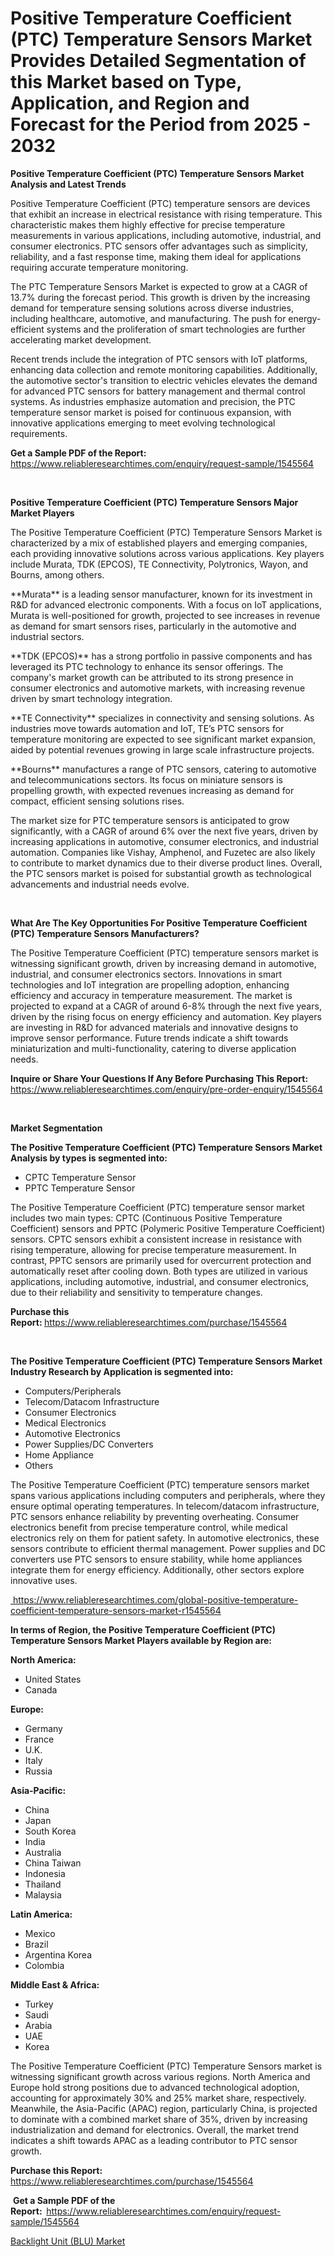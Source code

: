 <p><h1>Positive Temperature Coefficient (PTC) Temperature Sensors Market Provides Detailed Segmentation of this Market based on Type, Application, and Region and Forecast for the Period from 2025 - 2032</h1></p><p><strong>Positive Temperature Coefficient (PTC) Temperature Sensors Market Analysis and Latest Trends</strong></p>
<p><p>Positive Temperature Coefficient (PTC) temperature sensors are devices that exhibit an increase in electrical resistance with rising temperature. This characteristic makes them highly effective for precise temperature measurements in various applications, including automotive, industrial, and consumer electronics. PTC sensors offer advantages such as simplicity, reliability, and a fast response time, making them ideal for applications requiring accurate temperature monitoring.</p><p>The PTC Temperature Sensors Market is expected to grow at a CAGR of 13.7% during the forecast period. This growth is driven by the increasing demand for temperature sensing solutions across diverse industries, including healthcare, automotive, and manufacturing. The push for energy-efficient systems and the proliferation of smart technologies are further accelerating market development. </p><p>Recent trends include the integration of PTC sensors with IoT platforms, enhancing data collection and remote monitoring capabilities. Additionally, the automotive sector's transition to electric vehicles elevates the demand for advanced PTC sensors for battery management and thermal control systems. As industries emphasize automation and precision, the PTC temperature sensor market is poised for continuous expansion, with innovative applications emerging to meet evolving technological requirements.</p></p>
<p><strong>Get a Sample PDF of the Report:&nbsp;</strong> <a href="https://www.reliableresearchtimes.com/enquiry/request-sample/1545564?utm_campaign=3033&utm_medium=2&utm_source=Github&utm_content=ia&utm_term=06042025&utm_id=positive-temperature-coefficient-ptc-temperature-sensors">https://www.reliableresearchtimes.com/enquiry/request-sample/1545564</a></p>
<p>&nbsp;</p>
<p><strong>Positive Temperature Coefficient (PTC) Temperature Sensors Major Market Players</strong></p>
<p><p>The Positive Temperature Coefficient (PTC) Temperature Sensors Market is characterized by a mix of established players and emerging companies, each providing innovative solutions across various applications. Key players include Murata, TDK (EPCOS), TE Connectivity, Polytronics, Wayon, and Bourns, among others.</p><p>**Murata** is a leading sensor manufacturer, known for its investment in R&D for advanced electronic components. With a focus on IoT applications, Murata is well-positioned for growth, projected to see increases in revenue as demand for smart sensors rises, particularly in the automotive and industrial sectors.</p><p>**TDK (EPCOS)** has a strong portfolio in passive components and has leveraged its PTC technology to enhance its sensor offerings. The company's market growth can be attributed to its strong presence in consumer electronics and automotive markets, with increasing revenue driven by smart technology integration.</p><p>**TE Connectivity** specializes in connectivity and sensing solutions. As industries move towards automation and IoT, TE’s PTC sensors for temperature monitoring are expected to see significant market expansion, aided by potential revenues growing in large scale infrastructure projects.</p><p>**Bourns** manufactures a range of PTC sensors, catering to automotive and telecommunications sectors. Its focus on miniature sensors is propelling growth, with expected revenues increasing as demand for compact, efficient sensing solutions rises.</p><p>The market size for PTC temperature sensors is anticipated to grow significantly, with a CAGR of around 6% over the next five years, driven by increasing applications in automotive, consumer electronics, and industrial automation. Companies like Vishay, Amphenol, and Fuzetec are also likely to contribute to market dynamics due to their diverse product lines. Overall, the PTC sensors market is poised for substantial growth as technological advancements and industrial needs evolve.</p></p>
<p>&nbsp;</p>
<p><strong>What Are The Key Opportunities For Positive Temperature Coefficient (PTC) Temperature Sensors Manufacturers?</strong></p>
<p><p>The Positive Temperature Coefficient (PTC) temperature sensors market is witnessing significant growth, driven by increasing demand in automotive, industrial, and consumer electronics sectors. Innovations in smart technologies and IoT integration are propelling adoption, enhancing efficiency and accuracy in temperature measurement. The market is projected to expand at a CAGR of around 6-8% through the next five years, driven by the rising focus on energy efficiency and automation. Key players are investing in R&D for advanced materials and innovative designs to improve sensor performance. Future trends indicate a shift towards miniaturization and multi-functionality, catering to diverse application needs.</p></p>
<p><strong>Inquire or Share Your Questions If Any Before Purchasing This Report:</strong> <a href="https://www.reliableresearchtimes.com/enquiry/pre-order-enquiry/1545564?utm_campaign=3033&utm_medium=2&utm_source=Github&utm_content=ia&utm_term=06042025&utm_id=positive-temperature-coefficient-ptc-temperature-sensors">https://www.reliableresearchtimes.com/enquiry/pre-order-enquiry/1545564</a></p>
<p>&nbsp;</p>
<p><strong>Market Segmentation</strong></p>
<p><strong>The Positive Temperature Coefficient (PTC) Temperature Sensors Market Analysis by types is segmented into:</strong></p>
<p><ul><li>CPTC Temperature Sensor</li><li>PPTC Temperature Sensor</li></ul></p>
<p><p>The Positive Temperature Coefficient (PTC) temperature sensor market includes two main types: CPTC (Continuous Positive Temperature Coefficient) sensors and PPTC (Polymeric Positive Temperature Coefficient) sensors. CPTC sensors exhibit a consistent increase in resistance with rising temperature, allowing for precise temperature measurement. In contrast, PPTC sensors are primarily used for overcurrent protection and automatically reset after cooling down. Both types are utilized in various applications, including automotive, industrial, and consumer electronics, due to their reliability and sensitivity to temperature changes.</p></p>
<p><strong>Purchase this Report:&nbsp;</strong><a href="https://www.reliableresearchtimes.com/purchase/1545564?utm_campaign=3033&utm_medium=2&utm_source=Github&utm_content=ia&utm_term=06042025&utm_id=positive-temperature-coefficient-ptc-temperature-sensors">https://www.reliableresearchtimes.com/purchase/1545564</a></p>
<p>&nbsp;</p>
<p><strong>The Positive Temperature Coefficient (PTC) Temperature Sensors Market Industry Research by Application is segmented into:</strong></p>
<p><ul><li>Computers/Peripherals</li><li>Telecom/Datacom Infrastructure</li><li>Consumer Electronics</li><li>Medical Electronics</li><li>Automotive Electronics</li><li>Power Supplies/DC Converters</li><li>Home Appliance</li><li>Others</li></ul></p>
<p><p>The Positive Temperature Coefficient (PTC) temperature sensors market spans various applications including computers and peripherals, where they ensure optimal operating temperatures. In telecom/datacom infrastructure, PTC sensors enhance reliability by preventing overheating. Consumer electronics benefit from precise temperature control, while medical electronics rely on them for patient safety. In automotive electronics, these sensors contribute to efficient thermal management. Power supplies and DC converters use PTC sensors to ensure stability, while home appliances integrate them for energy efficiency. Additionally, other sectors explore innovative uses.</p></p>
<p><a href="https://www.reliableresearchtimes.com/global-positive-temperature-coefficient-temperature-sensors-market-r1545564?utm_campaign=3033&utm_medium=2&utm_source=Github&utm_content=ia&utm_term=06042025&utm_id=positive-temperature-coefficient-ptc-temperature-sensors">&nbsp;https://www.reliableresearchtimes.com/global-positive-temperature-coefficient-temperature-sensors-market-r1545564</a></p>
<p><strong>In terms of Region, the Positive Temperature Coefficient (PTC) Temperature Sensors Market Players available by Region are:</strong></p>
<p>
    <p> <strong> North America: </strong>
        <ul>
            <li>United States</li>
            <li>Canada</li>
        </ul>
        </p> 
    <p> <strong> Europe: </strong>
        <ul>
            <li>Germany</li>
            <li>France</li>
            <li>U.K.</li>
            <li>Italy</li>
            <li>Russia</li>
        </ul>
        </p> 
    <p> <strong> Asia-Pacific: </strong>
        <ul>
            <li>China</li>
            <li>Japan</li>
            <li>South Korea</li>
            <li>India</li>
            <li>Australia</li>
            <li>China Taiwan</li>
            <li>Indonesia</li>
            <li>Thailand</li>
            <li>Malaysia</li>
        </ul>
        </p> 
    <p> <strong> Latin America: </strong>
        <ul>
            <li>Mexico</li>
            <li>Brazil</li>
            <li>Argentina Korea</li>
            <li>Colombia</li>
        </ul>
        </p> 
    <p> <strong> Middle East & Africa: </strong>
        <ul>
            <li>Turkey</li>
            <li>Saudi</li>
            <li>Arabia</li>
            <li>UAE</li>
            <li>Korea</li>
        </ul>
    </p>
    </p>
<p><p>The Positive Temperature Coefficient (PTC) Temperature Sensors market is witnessing significant growth across various regions. North America and Europe hold strong positions due to advanced technological adoption, accounting for approximately 30% and 25% market share, respectively. Meanwhile, the Asia-Pacific (APAC) region, particularly China, is projected to dominate with a combined market share of 35%, driven by increasing industrialization and demand for electronics. Overall, the market trend indicates a shift towards APAC as a leading contributor to PTC sensor growth.</p></p>
<p><strong>Purchase this Report: </strong><a href="https://www.reliableresearchtimes.com/purchase/1545564?utm_campaign=3033&utm_medium=2&utm_source=Github&utm_content=ia&utm_term=06042025&utm_id=positive-temperature-coefficient-ptc-temperature-sensors">https://www.reliableresearchtimes.com/purchase/1545564</a></p>
<p>&nbsp;<strong>Get a Sample PDF of the Report:&nbsp;&nbsp;</strong><a href="https://www.reliableresearchtimes.com/enquiry/request-sample/1545564?utm_campaign=3033&utm_medium=2&utm_source=Github&utm_content=ia&utm_term=06042025&utm_id=positive-temperature-coefficient-ptc-temperature-sensors">https://www.reliableresearchtimes.com/enquiry/request-sample/1545564</a></p>
<p><strong></strong></p>
<p><p><a href="https://github.com/voetzeszuh/Market-Research-Report-List-1/blob/main/backlight-unit-blu-market.md?utm_campaign=3033&utm_medium=2&utm_source=Github&utm_content=ia&utm_term=06042025&utm_id=positive-temperature-coefficient-ptc-temperature-sensors">Backlight Unit (BLU) Market</a></p></p>
